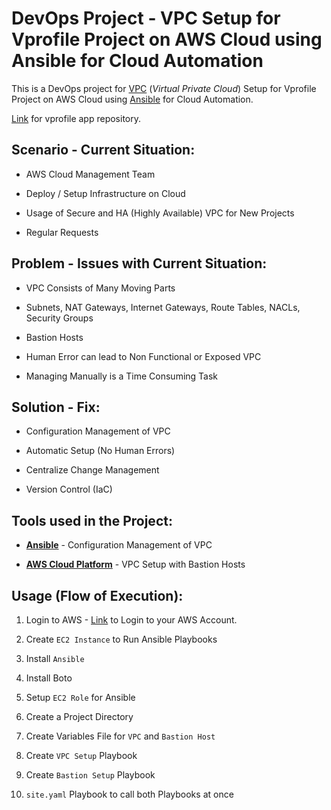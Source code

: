 # DevOps Project - VPC Setup for Vprofile Project on AWS Cloud using Ansible for Cloud Automation

This is a DevOps project for [VPC](https://docs.aws.amazon.com/vpc/latest/userguide/what-is-amazon-vpc.html) (_Virtual Private Cloud_) Setup for Vprofile Project on AWS Cloud using [Ansible](https://www.ansible.com/) for Cloud Automation.

[Link](https://github.com/durrezahmed/vprofile-project-devops) for vprofile app repository.

## Scenario - Current Situation:

- AWS Cloud Management Team

- Deploy / Setup Infrastructure on Cloud

- Usage of Secure and HA (Highly Available) VPC for New Projects

- Regular Requests

## Problem - Issues with Current Situation:

- VPC Consists of Many Moving Parts

- Subnets, NAT Gateways, Internet Gateways, Route Tables, NACLs, Security Groups

- Bastion Hosts

- Human Error can lead to Non Functional or Exposed VPC

- Managing Manually is a Time Consuming Task

## Solution - Fix:

- Configuration Management of VPC

- Automatic Setup (No Human Errors)

- Centralize Change Management

- Version Control (IaC)

## Tools used in the Project:

- [**Ansible**](https://www.ansible.com/) - Configuration Management of VPC

- [**AWS Cloud Platform**](https://aws.amazon.com/) - VPC Setup with Bastion Hosts

## Usage (Flow of Execution):

1. Login to AWS - [Link](https://aws.amazon.com/marketplace/management/signin) to Login to your AWS Account.

2. Create `EC2 Instance` to Run Ansible Playbooks

3. Install `Ansible`

4. Install Boto

5. Setup `EC2 Role` for Ansible

6. Create a Project Directory

7. Create Variables File for `VPC` and `Bastion Host`

8. Create `VPC Setup` Playbook

9. Create `Bastion Setup` Playbook

10. `site.yaml` Playbook to call both Playbooks at once
